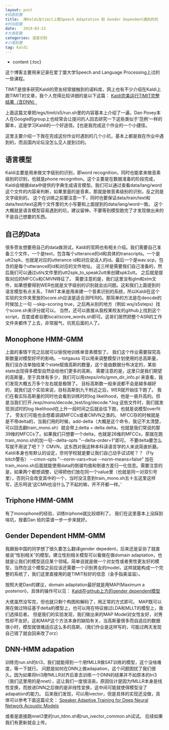 ```yaml
---
layout: post
#标题配置
title:  用Kaldi在timit上跑Speech Adaptation 和 Gender Dependent遇到的坑
#时间配置
date:   2019-03-21 
#大类配置
categories: 语音识别
#小类配置
tag: Kaldi
---
```


* content
{:toc}



这个博客主要用来记录在爱丁堡大学Speech and Language Processing上过的一些课程。

TIMIT是很多研究Kaldi的旁友经常接触到的语料库，网上也有不少介绍在Kaldi上跑TIMIT的文章，我个人觉得比较详细的是以下这篇：
[Kaldi完美运行TIMIT完整结果（含DNN）][1]


上面这篇文章把/egs/timit/s5/run.sh里的内容基本上介绍了一遍，Dan Povey本人在Google的group上也经常会让提问的人回去研究一下这些类似于‘范例’一样的脚本，这是学习Kaldi的一个好途径。【也是我完成这个作业的一个小捷径。

这里主要介绍一下我在完成这份作业时遇到的几个小坑，基本上都是我在作业中遇到的，而且国内论坛没怎么见人提到过的。

## 语言模型
Kaldi主要是用来做文字级别的识别，即word recognition，同时也能拿来做音素级别的识别，也就是phone recognition。这个主要是在数据准备的阶段完成，Kaldi会根据data中提供的字典生成语言模型。我们可以通过查看data/lang/word 这个文件的内容来判断，如果里面的是音素，那就是做音素级别的识别，反之则是文字级别的。
这个在训练之前要注意一下，同时也要保证data/train/text和data/test/text这两个文件里的大小写要和上面提到的data/lang/word一致。
这个大概就是语言模型容易遇到的坑，建议留神，不要等到模型跑完了才发现做出来的不是自己想要的东西。

## 自己的Data
很多旁友想要用自己的data做测试，Kaldi的官网也有相关介绍。我们需要自己准备三个文件，一个是text，包含每个utterance的id和具体的transcripts。一个是utt2spk，也就是对应的utterance id和对应说话人的id。最后一个是wav.scp，包含的是每个utterance的id和对应的文件地址。
这三样是需要我们自己准备的，然后我们可以通过utils文件里的utt2spk_to_speak2utt来创建spk2utt。 之后就是提取对应的MFCCs和CMVN特征了。
需要注意的是，我们这里没有glm和stm文件，如果想要得到WER也就是文字级别的识别就会出问题。这和我们上面提到的语言模型有点关系，TIMIT本来是用来建一个音素识别的系统，所以Kaldi在这个实验的文件夹里放的score.sh应该是适合测PER的。那简单的方法是在deocde的时候加上一句 --skip-scoring true，之后再从别的地方（例如 wsj/s5steps）找个score.sh来评分就可以。
当然，还可以直接从我校某校友的github上找到这个script，百度或者谷歌local/score_words.sh即可。这哥们居然把整个ASR的工作文件夹都传了上去，非常服气，坑死后面的人了。

## Monophone HMM-GMM
上面的事情干完之后就可以愉悦地训练单音素模型了。
我们这个作业需要探究高斯数量对模型好坏的影响。--totgauss 可以用来调整模型计划使用的总高斯量，我们没办法单独给某个state赋值高斯的数量，这个是由数据分布决定的，某些state出现得多模型自然会给他们更多的高斯。
需要注意的是，这里只是我们期望的高斯量，至于具体有多少，我们可以用steps/info/gmm_dir_info.pl 来查看，我们发现大概五万多个左右就是极限了。
目标高斯数一般来说都不会是越多越好的，就我们这个实验来说，目标高斯到九千附近之后，WER就开始往下跑了。
我们在看实际高斯量的同时也会看到训练时的log likelihood，他是一直升高的。但是当我们打开./exp/mono/decode_test/log/decode.*.log
这些文件时，我们就发现测试时的log likelihood在上升一段时间之后就会往下跑，也就是说模型overfit了。
旁友们可能也会想着调调MFCCs或者CMVN之类的。
MFCC存的时候就是是不带delta的，当我们用的时候，add-delta（大概是这个命令，我记不太清楚，可以回去翻train_mono.sh）就会带上delta + delta delta，也就是我们常说的那39维的MFCCs了。如果我们只想要一个delta，也就是26维的MFCCs，那就在跑train_mono.sh的加一句--delta-opts "--delta-order=1"即可。 不要delta要怎么写就不用说了吧？？
CMVN，这东西对我这种本科读语言学的人来说简直折磨。Kaldi本身也有默认的设定，奈何学校就是要让我们自己动手试试呢？？（Fly bitch警告）
--cmvn-opts "--norm-vars=true --norm-means=false" 加在train_mono.sh后面就能使用data的倒谱均值和倒谱方差归一化信息。需要注意的是，如果两个都想调整，记得把他们放在同一个value里（也就是同一对双引号里），否则只会改变其中的一个，当时没注意到train_mono.sh五十五这里这样写，还乐呵说‘这CMN也没什么了不起的嘛，开不开都一样。’

## Triphone HMM-GMM
有了monophone的经验，训练triphone就比较顺利了。
我们在这里基本上没踩到啥坑，按着Dan 给的菜谱一步一步来就好。

## Gender Dependent HMM-GMM
我跟我中国的同学想了很久要怎么翻译gender depedent，后来还是妥协了就直接说“性别相关”的模型。建立性别相关模型可以看做在做domain adaptation，也就是让我们的模型适应某个领域。简单说就是做一个对女性或者男性更友好的模型，当然在这个模型之前应该还需要一个识别男女的model，这样就能构成一个完整的系统了，我们这里直接用的是TIMIT标好的信息（金手指美滋滋）。

按照大佬Dan的建议，domain adaptation最好就是用MAP(Maximum a posteriori)，具体的操作可以见：
[Kaldi在github上方的gender dependent模型][2]


  大佬虽然没写完，但也就只剩个构图和解码了，用正常的方式即可。
  MAP既可以用在做过特征基于delta的模型上，也可以用在特征做过LDA和MLLT的模型上，我们选择后者。
  但是我们的实验发现，我们做出来的MAP Model对女性友好，对男性却不友好。这和MAP这个方法本身的缺陷有关，当高斯量很多而自适应的数据很小时，模型就很难适应这么多的高斯。（我们作业是这样写的，可能过两天发现自己错了就会回来改了orz）
  
## DNN-HMM adapation
训练完run.sh的tri3，我们就能得到一个用fMLLR做SAT训练的模型，这个没啥难度，等一下就行。
问题是如何在DNN上做adapation，这个问题困扰了我们很久。因为如果将tri3用fMLLR对齐后拿去训练一个DNN的结果并不如原本的tri3（我们这里用的是nnet），这让我们一度很沮丧。原因估计是因为fMLLR本身是线性变换，而放进DNN之后做的是非线性变换，这中间可能就使得模型没了adapation的能力。
后来我们发现，可以用ivector，但是具体的实现还没做，具体可以参考下面这篇论文：
[Speaker Adaptive Training for Deep Neural Network Acoustic Models][3]


  [1]: https://blog.csdn.net/longwo888/article/details/85783287
  [2]: https://github.com/kaldi-asr/kaldi/blob/master/egs/wsj/s5/local/run_gender_dep.sh
  [3]: https://www.cs.cmu.edu/~ymiao/satdnn.html
  或者是直接跑nnet3里的run_tdnn.sh和run_ivector_common.sh试试。
  后续如果我们有更新就会上传。
